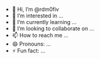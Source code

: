 - 👋 Hi, I’m @rdm0fiv
- 👀 I’m interested in ...
- 🌱 I’m currently learning ...
- 💞️ I’m looking to collaborate on ...
- 📫 How to reach me ...
- 😄 Pronouns: ...
- ⚡ Fun fact: ...

<!---
rdm0fiv/rdm0fiv is a ✨ special ✨ repository because its `README.md` (this file) appears on your GitHub profile.
You can click the Preview link to take a look at your changes.
--->
